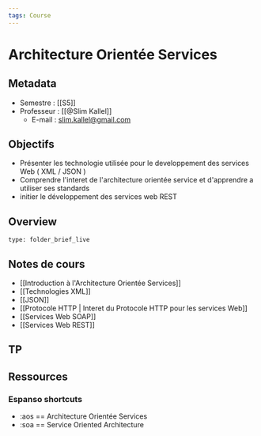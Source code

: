 ```yaml
---
tags: Course
---
```


# Architecture Orientée Services 
## Metadata 
* Semestre : [[S5]]
* Professeur : [[@Slim Kallel]]
	* E-mail : slim.kallel@gmail.com

## Objectifs 
* Présenter les technologie utilisée pour le developpement des services Web ( XML / JSON )
* Comprendre l'interet de l'architecture orientée service et d'apprendre a utiliser ses standards 
* initier le développement des services web REST

## Overview
 
```ccard
type: folder_brief_live
```
 
## Notes de cours
* [[Introduction à l'Architecture Orientée Services]]
* [[Technologies XML]]
* [[JSON]]
* [[Protocole HTTP | Interet du Protocole HTTP pour les services Web]]
* [[Services Web SOAP]]
* [[Services Web REST]]
## TP
## Ressources 
### Espanso shortcuts 
* :aos == Architecture Orientée Services 
* :soa == Service Oriented Architecture